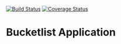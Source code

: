 [![Build Status](https://travis-ci.org/Arthur236/bucket-list-app.svg?branch=master)](https://travis-ci.org/Arthur236/bucket-list-app)  [![Coverage Status](https://coveralls.io/repos/github/Arthur236/bucket-list-app/badge.svg?branch=master)](https://coveralls.io/github/Arthur236/bucket-list-app?branch=master)

# Bucketlist Application
